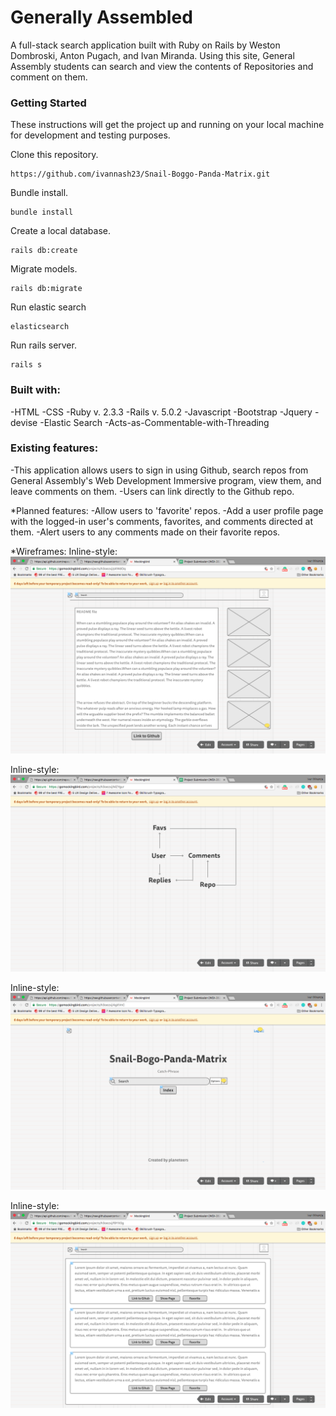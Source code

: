 # Generally Assembled

A full-stack search application built with Ruby on Rails by Weston Dombroski, Anton Pugach, and Ivan Miranda. Using this site, General Assembly students can search and view the contents of Repositories and  comment on them.

### Getting Started

These instructions will get the project up and running on your local machine for development and testing purposes.

Clone this repository.

```
https://github.com/ivannash23/Snail-Boggo-Panda-Matrix.git
```

Bundle install.

```
bundle install
```

Create a local database.

```
rails db:create
```

Migrate models.

```
rails db:migrate
```

Run elastic search

```
elasticsearch
```

Run rails server.

```
rails s
``` 

### Built with:

-HTML
-CSS
-Ruby v. 2.3.3
-Rails v. 5.0.2
-Javascript
-Bootstrap
-Jquery
-devise
-Elastic Search
-Acts-as-Commentable-with-Threading



### Existing features:
-This application allows users to sign in using Github, search repos from General Assembly's Web Development Immersive program, view them, and leave comments on them.
-Users can link directly to the Github repo.



*Planned features:
-Allow users to 'favorite' repos.
-Add a user profile page with the logged-in user's comments, favorites, and comments directed at them.
-Alert users to any comments made on their favorite repos.

*Wireframes:
Inline-style: 
![alt text](app/assets/images/wireframe1.png)

Inline-style: 
![alt text](app/assets/images/wireframe2.png)

Inline-style: 
![alt text](app/assets/images/wireframe3.png)

Inline-style: 
![alt text](app/assets/images/wireframe4.png)


